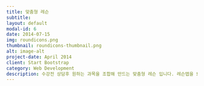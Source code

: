 ```yaml
---
title: 맞춤형 레슨
subtitle: 
layout: default
modal-id: 6
date: 2014-07-15
img: roundicons.png
thumbnail: roundicons-thumbnail.png
alt: image-alt
project-date: April 2014
client: Start Bootstrap
category: Web Development
description: 수강전 상담후 원하는 과목을 조합해 만드는 맞춤형 레슨 입니다. 레슨맵을 보며 나만의 레슨 스타일을 만들어보세요!<br><br><img src="img/custom-lesson-path.jpg" class="img-responsive img-centered" alt="custom lesson"><br>
---
```


